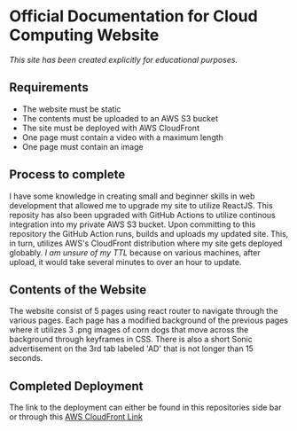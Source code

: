 # Official Documentation for Cloud Computing Website

_This site has been created explicitly for educational purposes._

## Requirements

- The website must be static
- The contents must be uploaded to an AWS S3 bucket
- The site must be deployed with AWS CloudFront
- One page must contain a video with a maximum length
- One page must contain an image

## Process to complete

I have some knowledge in creating small and beginner skills in web development that allowed me to upgrade my site to utilize ReactJS. This reposity has also been upgraded with GitHub Actions to utilize continous integration into my private AWS S3 bucket. Upon committing to this repository the GitHub Action runs, builds and uploads my updated site. This, in turn, utilizes AWS's CloudFront distribution where my site gets deployed globably. _I am unsure of my TTL_ because on various machines, after upload, it would take several minutes to over an hour to update. 

## Contents of the Website

The website consist of 5 pages using react router to navigate through the various pages. Each page has a modified background of the previous pages where it utilizes 3 .png images of corn dogs that move across the background through keyframes in CSS. There is also a short Sonic advertisement on the 3rd tab labeled 'AD' that is not longer than 15 seconds. 

## Completed Deployment

The link to the deployment can either be found in this repositories side bar or through this [AWS CloudFront Link](Zaqttack/cs4843-cloud-computing-website)
